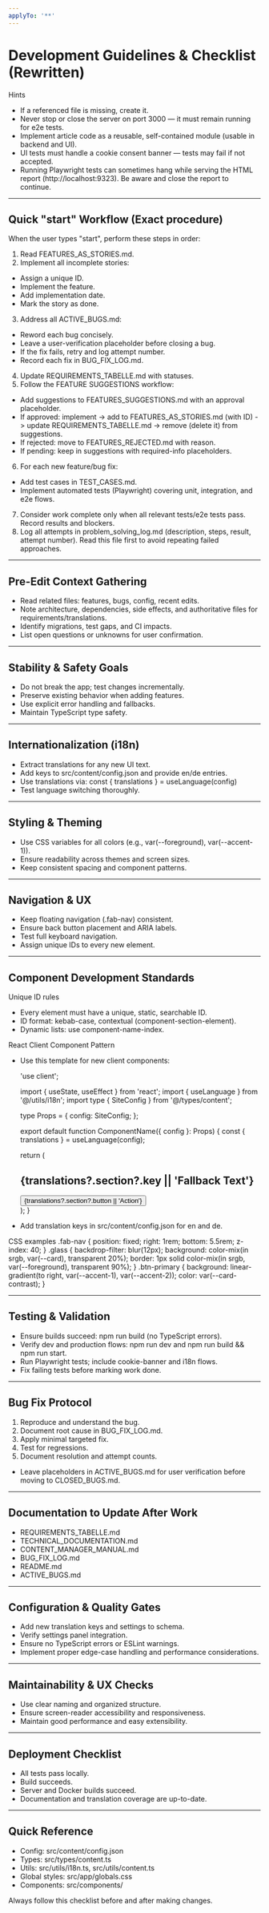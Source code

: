 ```yaml
---
applyTo: '**'
---
```


# Development Guidelines & Checklist (Rewritten)

Hints
- If a referenced file is missing, create it.
- Never stop or close the server on port 3000 — it must remain running for e2e tests.
- Implement article code as a reusable, self-contained module (usable in backend and UI).
- UI tests must handle a cookie consent banner — tests may fail if not accepted.
- Running Playwright tests can sometimes hang while serving the HTML report (http://localhost:9323). Be aware and close the report to continue.

---

## Quick "start" Workflow (Exact procedure)
When the user types "start", perform these steps in order:

1. Read FEATURES_AS_STORIES.md.
2. Implement all incomplete stories:
  - Assign a unique ID.
  - Implement the feature.
  - Add implementation date.
  - Mark the story as done.
3. Address all ACTIVE_BUGS.md:
  - Reword each bug concisely.
  - Leave a user-verification placeholder before closing a bug.
  - If the fix fails, retry and log attempt number.
  - Record each fix in BUG_FIX_LOG.md.
4. Update REQUIREMENTS_TABELLE.md with statuses.
5. Follow the FEATURE SUGGESTIONS workflow:
  - Add suggestions to FEATURES_SUGGESTIONS.md with an approval placeholder.
  - If approved: implement -> add to FEATURES_AS_STORIES.md (with ID) -> update REQUIREMENTS_TABELLE.md -> remove (delete it) from suggestions.
  - If rejected: move to FEATURES_REJECTED.md with reason.
  - If pending: keep in suggestions with required-info placeholders.
6. For each new feature/bug fix:
  - Add test cases in TEST_CASES.md.
  - Implement automated tests (Playwright) covering unit, integration, and e2e flows.
7. Consider work complete only when all relevant tests/e2e tests pass. Record results and blockers.
8. Log all attempts in problem_solving_log.md (description, steps, result, attempt number). Read this file first to avoid repeating failed approaches.

---

## Pre-Edit Context Gathering
- Read related files: features, bugs, config, recent edits.
- Note architecture, dependencies, side effects, and authoritative files for requirements/translations.
- Identify migrations, test gaps, and CI impacts.
- List open questions or unknowns for user confirmation.

---

## Stability & Safety Goals
- Do not break the app; test changes incrementally.
- Preserve existing behavior when adding features.
- Use explicit error handling and fallbacks.
- Maintain TypeScript type safety.

---

## Internationalization (i18n)
- Extract translations for any new UI text.
- Add keys to src/content/config.json and provide en/de entries.
- Use translations via:
  const { translations } = useLanguage(config)
- Test language switching thoroughly.

---

## Styling & Theming
- Use CSS variables for all colors (e.g., var(--foreground), var(--accent-1)).
- Ensure readability across themes and screen sizes.
- Keep consistent spacing and component patterns.

---

## Navigation & UX
- Keep floating navigation (.fab-nav) consistent.
- Ensure back button placement and ARIA labels.
- Test full keyboard navigation.
- Assign unique IDs to every new element.

---

## Component Development Standards

Unique ID rules
- Every element must have a unique, static, searchable ID.
- ID format: kebab-case, contextual (component-section-element).
- Dynamic lists: use component-name-index.

React Client Component Pattern
- Use this template for new client components:

  'use client';

  import { useState, useEffect } from 'react';
  import { useLanguage } from '@/utils/i18n';
  import type { SiteConfig } from '@/types/content';

  type Props = {
   config: SiteConfig;
  };

  export default function ComponentName({ config }: Props) {
   const { translations } = useLanguage(config);

   return (
    <div id="component-name-container" style={{ color: 'var(--foreground)' }}>
      <h2 id="component-name-title">
       {translations?.section?.key || 'Fallback Text'}
      </h2>
      <button id="component-name-action-button">
       {translations?.section?.button || 'Action'}
      </button>
    </div>
   );
  }

- Add translation keys in src/content/config.json for en and de.

CSS examples
  .fab-nav { position: fixed; right: 1rem; bottom: 5.5rem; z-index: 40; }
  .glass { backdrop-filter: blur(12px); background: color-mix(in srgb, var(--card), transparent 20%); border: 1px solid color-mix(in srgb, var(--foreground), transparent 90%); }
  .btn-primary { background: linear-gradient(to right, var(--accent-1), var(--accent-2)); color: var(--card-contrast); }

---

## Testing & Validation
- Ensure builds succeed: npm run build (no TypeScript errors).
- Verify dev and production flows: npm run dev and npm run build && npm run start.
- Run Playwright tests; include cookie-banner and i18n flows.
- Fix failing tests before marking work done.

---

## Bug Fix Protocol
1. Reproduce and understand the bug.
2. Document root cause in BUG_FIX_LOG.md.
3. Apply minimal targeted fix.
4. Test for regressions.
5. Document resolution and attempt counts.
- Leave placeholders in ACTIVE_BUGS.md for user verification before moving to CLOSED_BUGS.md.

---

## Documentation to Update After Work
- REQUIREMENTS_TABELLE.md
- TECHNICAL_DOCUMENTATION.md
- CONTENT_MANAGER_MANUAL.md
- BUG_FIX_LOG.md
- README.md
- ACTIVE_BUGS.md

---

## Configuration & Quality Gates
- Add new translation keys and settings to schema.
- Verify settings panel integration.
- Ensure no TypeScript errors or ESLint warnings.
- Implement proper edge-case handling and performance considerations.

---

## Maintainability & UX Checks
- Use clear naming and organized structure.
- Ensure screen-reader accessibility and responsiveness.
- Maintain good performance and easy extensibility.

---

## Deployment Checklist
- All tests pass locally.
- Build succeeds.
- Server and Docker builds succeed.
- Documentation and translation coverage are up-to-date.

---

## Quick Reference
- Config: src/content/config.json
- Types: src/types/content.ts
- Utils: src/utils/i18n.ts, src/utils/content.ts
- Global styles: src/app/globals.css
- Components: src/components/

Always follow this checklist before and after making changes.
